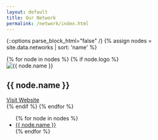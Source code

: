 ```yaml
---
layout: default
title: Our Network
permalink: /network/index.html
---
```

{::options parse_block_html="false" /}
{% assign nodes = site.data.networks | sort: 'name' %}
<div class="grid-custom">
  <div class="row">
  {% for node in nodes %}
    {% if node.logo %}
      <div class="col-sm-6 col-xs-12">
        <div class="hovereffect">
          <img src="{{ node.logo }}" alt="{{ node.name }}" class="img-responsive">
          <div class="overlay">
             <h2>{{ node.name }}</h2>
             <a class="info" href="{{ node.url }}" target="_blank">Visit Website</a>
          </div>
        </div>
      </div>
    {% endif %}
  {% endfor %}
  </div>
  <div class="row">
    <div class="col-sm-12">
      <ul>
        {% for node in nodes %}
          <li><a class="info" href="{{ node.url }}" title="Visit Website" target="_blank">{{ node.name }}</a></li>
        {% endfor %}
      </ul>
    </div>
  </div>
</div>

